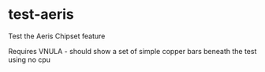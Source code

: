 # test-aeris

Test the Aeris Chipset feature

Requires VNULA - should show a set of simple copper bars beneath the test using no cpu